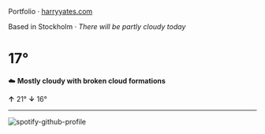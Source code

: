 Portfolio · [harryyates.com](https://harryyates.com)

<!-- WEATHER_START -->
Based in Stockholm · *There will be partly cloudy today*

# 17°
☁️ **Mostly cloudy with broken cloud formations**

**↑** 21° **↓** 16°

---
<!-- WEATHER_END -->

<p align="left">
  <a>
    <img src="https://spotify-github-profile.kittinanx.com/api/view?uid=bigbello&cover_image=true&theme=natemoo-re&show_offline=true&background_color=121212&interchange=false&bar_color=53b14f&bar_color_cover=false" alt="spotify-github-profile">
  </a>
</p>